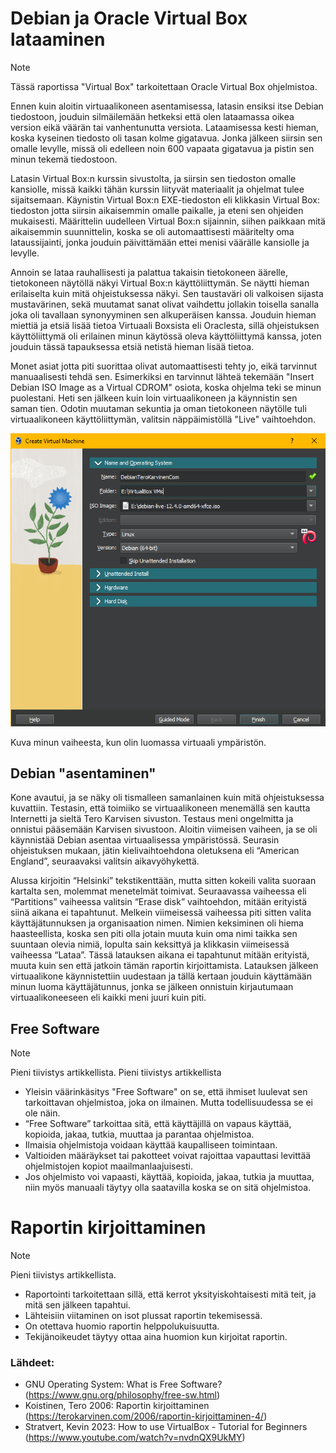 # Debian ja Oracle Virtual Box lataaminen
> [!NOTE]
> Tässä raportissa "Virtual Box" tarkoitettaan Oracle Virtual Box ohjelmistoa.
 
Ennen kuin aloitin virtuaalikoneen asentamisessa, latasin ensiksi itse Debian tiedostoon, jouduin silmäilemään hetkeksi että olen lataamassa oikea version eikä väärän tai vanhentunutta versiota. Lataamisessa kesti hieman, koska kyseinen tiedosto oli tasan kolme gigatavua. Jonka jälkeen siirsin sen omalle levylle, missä oli edelleen noin 600 vapaata gigatavua ja pistin sen minun tekemä tiedostoon.

Latasin Virtual Box:n kurssin sivustolta, ja siirsin sen tiedoston omalle kansiolle, missä kaikki tähän kurssin liityvät materiaalit ja ohjelmat tulee sijaitsemaan. Käynistin Virtual Box:n EXE-tiedoston eli klikkasin Virtual Box: tiedoston jotta siirsin aikaisemmin omalle paikalle, ja eteni sen ohjeiden mukaisesti. Määrittelin uudelleen Virtual Box:n sijainnin, siihen paikkaan mitä aikaisemmin suunnittelin, koska se oli automaattisesti määritelty oma lataussijainti, jonka jouduin päivittämään ettei menisi väärälle kansiolle ja levylle.

Annoin se lataa rauhallisesti ja palattua takaisin tietokoneen äärelle, tietokoneen näytöllä näkyi Virtual Box:n käyttöliittymän. Se näytti hieman erilaiselta kuin mitä ohjeistuksessa näkyi. Sen taustaväri oli valkoisen sijasta mustavärinen, sekä muutamat sanat olivat vaihdettu jollakin toisella sanalla joka oli tavallaan synonyyminen sen alkuperäisen kanssa. Jouduin hieman miettiä ja etsiä lisää tietoa Virtuaali Boxsista eli Oraclesta, sillä ohjeistuksen käyttöliittymä oli erilainen minun käytössä oleva käyttöliittymä kanssa, joten jouduin tässä tapauksessa etsiä netistä hieman lisää tietoa.

Monet asiat jotta piti suorittaa olivat automaattisesti tehty jo, eikä tarvinnut manuaalisesti tehdä sen. Esimerkiksi en tarvinnut lähteä tekemään "Insert Debian ISO Image as a Virtual CDROM" osiota, koska ohjelma teki se minun puolestani. Heti sen jälkeen kuin loin virtuaalikoneen ja käynnistin sen saman tien. Odotin muutaman sekuntia ja oman tietokoneen näytölle tuli virtuaalikoneen käyttöliittymän, valitsin
näppäimistöllä "Live" vaihtoehdon.

![Kuva asennuksesta](https://github.com/PvtPrivacy/Fort-Private/blob/main/Virtual%20Machine%20%231.PNG?raw=true)

Kuva minun vaiheesta, kun olin luomassa virtuaali ympäristön.

## Debian "asentaminen"

Kone avautui, ja se näky oli tismalleen samanlainen kuin mitä ohjeistuksessa kuvattiin. Testasin, että toimiiko se virtuaalikoneen menemällä sen kautta Internetti ja sieltä Tero Karvisen sivuston. Testaus meni ongelmitta ja onnistui pääsemään Karvisen sivustoon. Aloitin viimeisen vaiheen, ja se oli käynnistää Debian asentaa virtuaalisessa ympäristössä. Seurasin ohjeistuksen mukaan, jätin kielivaihtoehdona oletuksena eli “American England”, seuraavaksi valitsin aikavyöhykettä. 

Alussa kirjoitin “Helsinki” tekstikenttään, mutta sitten kokeili valita suoraan kartalta sen, molemmat menetelmät toimivat. Seuraavassa vaiheessa eli “Partitions” vaiheessa valitsin “Erase disk” vaihtoehdon, mitään erityistä siinä aikana ei tapahtunut. Melkein viimeisessä vaiheessa piti sitten valita käyttäjätunnuksen ja organisaation nimen. Nimien keksiminen oli hiema haasteellista, koska sen piti olla jotain muuta kuin oma nimi taikka sen suuntaan olevia nimiä, lopulta sain keksittyä ja klikkasin viimeisessä vaiheessa “Lataa”. Tässä latauksen aikana ei tapahtunut mitään erityistä, muuta kuin sen että jatkoin tämän raportin kirjoittamista. Latauksen jälkeen virtuaalikone käynnistettiin uudestaan ja tällä kertaan jouduin käyttämään minun luoma käyttäjätunnus, jonka se jälkeen onnistuin kirjautumaan virtuaalikoneeseen eli kaikki meni juuri kuin piti.

## Free Software
> [!NOTE]
> Pieni tiivistys artikkellista.
Pieni tiivistys artikkellista
- Yleisin väärinkäsitys "Free Software" on se, että ihmiset luulevat sen tarkoittavan ohjelmistoa, joka on ilmainen. Mutta todellisuudessa se ei ole näin.
- “Free Software” tarkoittaa sitä, että käyttäjillä on vapaus käyttää, kopioida, jakaa, tutkia, muuttaa ja parantaa ohjelmistoa. 
- Ilmaisia ohjelmistoja voidaan käyttää kaupalliseen toimintaan.
- Valtioiden määräykset tai pakotteet voivat rajoittaa vapauttasi levittää ohjelmistojen kopiot maailmanlaajuisesti.
- Jos ohjelmisto voi vapaasti, käyttää, kopioida, jakaa, tutkia ja muuttaa, niin myös manuaali täytyy olla saatavilla koska se on sitä ohjelmistoa.


# Raportin kirjoittaminen
> [!NOTE]
> Pieni tiivistys artikkellista.
- Raportointi tarkoitettaan sillä, että kerrot yksityiskohtaisesti mitä teit, ja mitä sen jälkeen tapahtui.
- Lähteisiin viitaminen on isot plussat raportin tekemisessä.
- On otettava huomio raportin helppolukuisuutta.
- Tekijänoikeudet täytyy ottaa aina huomion kun kirjoitat raportin.


### Lähdeet:
* GNU Operating System: What is Free Software?
(https://www.gnu.org/philosophy/free-sw.html)
* Koistinen, Tero 2006: Raportin kirjoittaminen
(https://terokarvinen.com/2006/raportin-kirjoittaminen-4/)
* Stratvert, Kevin 2023: How to use VirtualBox - Tutorial for Beginners
(https://www.youtube.com/watch?v=nvdnQX9UkMY)



